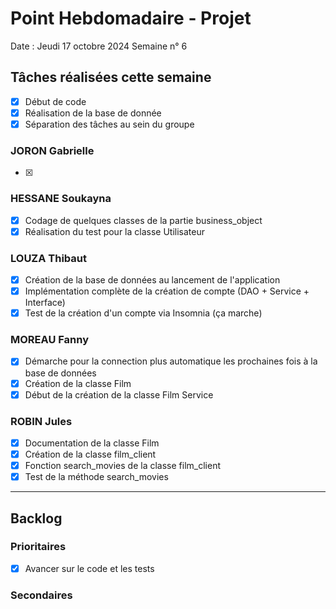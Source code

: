 # Point Hebdomadaire - Projet

Date : Jeudi 17 octobre 2024
Semaine n° 6

## Tâches réalisées cette semaine
- [x] Début de code
- [x] Réalisation de la base de donnée
- [x] Séparation des tâches au sein du groupe

### JORON Gabrielle

- [x]  

### HESSANE Soukayna
- [x] Codage de quelques classes de la partie business_object
- [x] Réalisation du test pour la classe Utilisateur

### LOUZA Thibaut
- [x] Création de la base de données au lancement de l'application
- [x] Implémentation complète de la création de compte (DAO + Service + Interface)
- [x] Test de la création d'un compte via Insomnia (ça marche)

### MOREAU Fanny
- [x] Démarche pour la connection plus automatique les prochaines fois à la base de données
- [x] Création de la classe Film
- [x] Début de la création de la classe Film Service 

### ROBIN Jules

- [x] Documentation de la classe Film
- [x] Création de la classe film_client
- [x] Fonction search_movies de la classe film_client
- [x] Test de la méthode search_movies  
---

## Backlog

### Prioritaires
- [x] Avancer sur le code et les tests 

### Secondaires
